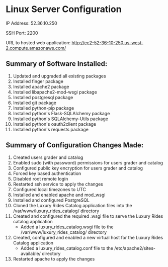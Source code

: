 Linux Server Configuration
==========================

IP Address: 52.36.10.250

SSH Port: 2200

URL to hosted web application: http://ec2-52-36-10-250.us-west-2.compute.amazonaws.com/

## Summary of Software Installed:
1. Updated and upgraded all existing packages
2. Installed finger package
3. Installed apache2 package
4. Installed libapache2-mod-wsgi package
5. Installed postgresql package
6. Installed git package
7. Installed python-pip package
8. Installed python's Flask-SQLAlchemy package
9. Installed python's SQLAlchemy-Utils package
10. Installed python's oauth2client package
11. Installed python's requests package

## Summary of Configuration Changes Made:
1. Created users grader and catalog
2. Enabled sudo (with password) permissions for users grader and catalog
3. Configured public key encryption for users grader and catalog
4. Forced key based authentication
5. Disabled root remote login
6. Restarted ssh service to apply the changes
7. Configured local timezones to UTC
8. Installed and enabled apache and mod_wsgi
9. Installed and configured PostgreSQL
10. Cloned the Luxury Rides Catalog application files into the /var/www/luxury_rides_catalog/ directory
11. Created and configured the required .wsgi file to serve the Luxury Rides catalog application
    * Added a luxury_rides_catalog.wsgi file to the /var/www/luxury_rides_catalog/ directory
12. Created, configured and enabled a new virtual host for the Luxury Rides Catalog application
    * Added a luxury_rides_catalog.conf file to the /etc/apache2/sites-available/ directory
13. Restarted apache to apply the changes
